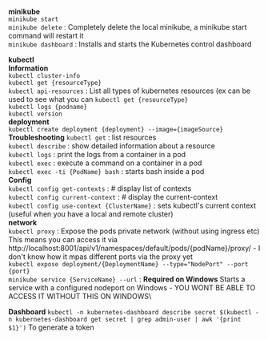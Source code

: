 **minikube**\
 ```minikube start```\
 ```minikube delete``` : Completely delete the local minikube, a minikube start command will restart it\
 ```minikube dashboard``` : Installs and starts the Kubernetes control dashboard

**kubectl**\
 **Information**\
  ```kubectl cluster-info```\
  ```kubectl get {resourceType}```\
  ```kubectl api-resources``` : List all types of kubernetes resources (ex can be used to see what you can ```kubectl get {resourceType}```\
  ```kubectl logs {podname}```\
  ```kubectl version```\
  **deployment**\
  ```kubectl create deployment {deployment} --image={imageSource}```
  **Troubleshooting**
  ```kubectl get``` : list resources\
  ```kubectl describe``` : show detailed information about a resource\
  ```kubectl logs``` : print the logs from a container in a pod\
  ```kubectl exec``` : execute a command on a container in a pod\
  ```kubectl exec -ti {PodName} bash``` : starts bash inside a pod\
  **Config**\
  ```kubectl config get-contexts``` : # display list of contexts\
  ```kubectl config current-context``` : # display the current-context\
  ```kubectl config use-context {ClusterName}``` : sets kubectl's current context (useful when you have a local and remote cluster)\
  **network**\
  ```kubectl proxy``` : Expose the pods private network (without using ingress etc)\
    This means you can access it via http://localhost:8001/api/v1/namespaces/default/pods/{podName}/proxy/ - I don't know how it mpas different ports via the proxy yet\
  ```kubectl expose deployment/{DeploymentName} --type="NodePort" --port {port}```\
  ```minikube service {ServiceName} --url``` : **Required on Windows** Starts a service with a configured nodeport on Windows - YOU WONT BE ABLE TO ACCESS IT WITHOUT THIS ON WINDOWS\
  
**Dashboard**
```kubectl -n kubernetes-dashboard describe secret $(kubectl -n kubernetes-dashboard get secret | grep admin-user | awk '{print $1}')```
To generate a token
